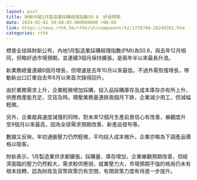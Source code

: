 ```yaml
---
layout: post
title: 財新中國1月製造業採購經理指數50.8　好過預期
date: 2024-02-01 10:08:03.000000000 +08:00
link: https://news.rthk.hk/rthk/ch/component/k2/1738704-20240201.htm
categories: rthk
---
```


標普全球與財新公布，內地1月製造業採購經理指數(PMI)為50.8，與去年12月相同，但略好過市場預期，並連續3個月保持擴張，是兩年半以來最長升浪。

新業務總量連續6個月增長，但增速是去年10月以來最低。不過外需恢復增長，帶動新出口訂單自去年6月以來首次錄得回升。

由於業務需求上升，企業輕微增加採購，投入品採購庫存及成本庫存亦有所上升，供應商產能充足，交貨及時。積壓業務量連跌兩個月下跌，企業減少用工，但減幅輕微。

另外，企業裁員速度減慢的同時，對未來12個月生產前景信心有改善，樂觀度升至9個月以來最高，因為全球需求預期改善、新產品發布等。

數據又反映，年初通脹壓力仍然輕微，平均投入成本微升，企業亦略為下調產品價格以吸客。

財新表示，1月製造業供求都擴張，採購量、庫存增加，企業樂觀預期改善，但經濟面臨的壓力仍然較大，需求較供應弱，就業壓力大，市場預期不強的格局仍未有根本扭轉，認為財政及貨幣政策仍有空間，有關政策力度有待進一步提升。
